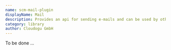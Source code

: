 ```yaml
---
name: scm-mail-plugin
displayName: Mail
description: Provides an api for sending e-mails and can be used by other plugins
category: library
author: Cloudogu GmbH
---
```


To be done ...
